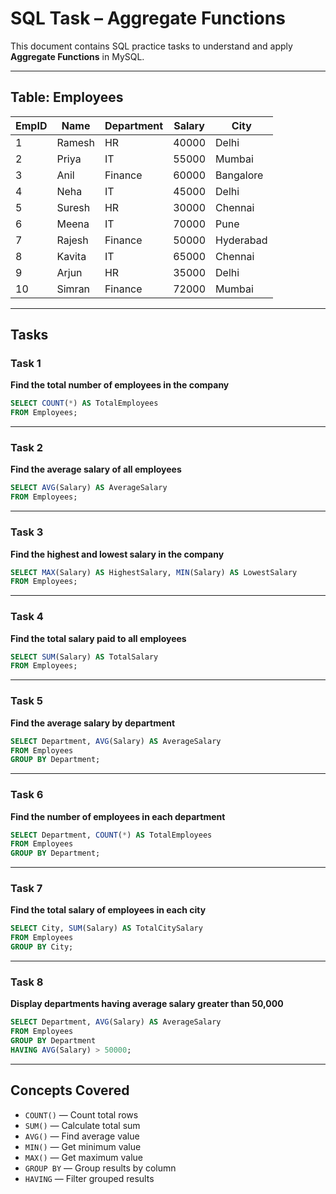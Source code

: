 # SQL Task – Aggregate Functions

This document contains SQL practice tasks to understand and apply **Aggregate Functions** in MySQL.

---

## Table: Employees

| EmpID | Name   | Department | Salary | City      |
| ----- | ------ | ---------- | ------ | --------- |
| 1     | Ramesh | HR         | 40000  | Delhi     |
| 2     | Priya  | IT         | 55000  | Mumbai    |
| 3     | Anil   | Finance    | 60000  | Bangalore |
| 4     | Neha   | IT         | 45000  | Delhi     |
| 5     | Suresh | HR         | 30000  | Chennai   |
| 6     | Meena  | IT         | 70000  | Pune      |
| 7     | Rajesh | Finance    | 50000  | Hyderabad |
| 8     | Kavita | IT         | 65000  | Chennai   |
| 9     | Arjun  | HR         | 35000  | Delhi     |
| 10    | Simran | Finance    | 72000  | Mumbai    |

---

## Tasks

### **Task 1**
**Find the total number of employees in the company**

```sql
SELECT COUNT(*) AS TotalEmployees
FROM Employees;
````

---

### **Task 2**

**Find the average salary of all employees**

```sql
SELECT AVG(Salary) AS AverageSalary
FROM Employees;
```

---

### **Task 3**

**Find the highest and lowest salary in the company**

```sql
SELECT MAX(Salary) AS HighestSalary, MIN(Salary) AS LowestSalary
FROM Employees;
```

---

### **Task 4**

**Find the total salary paid to all employees**

```sql
SELECT SUM(Salary) AS TotalSalary
FROM Employees;
```

---

### **Task 5**

**Find the average salary by department**

```sql
SELECT Department, AVG(Salary) AS AverageSalary
FROM Employees
GROUP BY Department;
```

---

### **Task 6**

**Find the number of employees in each department**

```sql
SELECT Department, COUNT(*) AS TotalEmployees
FROM Employees
GROUP BY Department;
```

---

### **Task 7**

**Find the total salary of employees in each city**

```sql
SELECT City, SUM(Salary) AS TotalCitySalary
FROM Employees
GROUP BY City;
```

---

### **Task 8**

**Display departments having average salary greater than 50,000**

```sql
SELECT Department, AVG(Salary) AS AverageSalary
FROM Employees
GROUP BY Department
HAVING AVG(Salary) > 50000;
```

---

##  Concepts Covered

* `COUNT()` — Count total rows
* `SUM()` — Calculate total sum
* `AVG()` — Find average value
* `MIN()` — Get minimum value
* `MAX()` — Get maximum value
* `GROUP BY` — Group results by column
* `HAVING` — Filter grouped results
